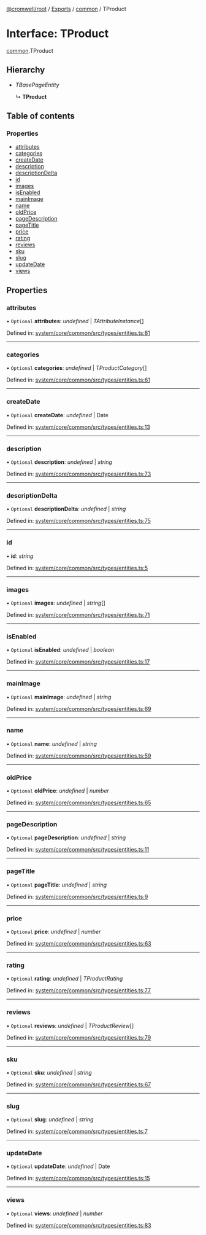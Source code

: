[@cromwell/root](../README.md) / [Exports](../modules.md) / [common](../modules/common.md) / TProduct

# Interface: TProduct

[common](../modules/common.md).TProduct

## Hierarchy

* *TBasePageEntity*

  ↳ **TProduct**

## Table of contents

### Properties

- [attributes](common.tproduct.md#attributes)
- [categories](common.tproduct.md#categories)
- [createDate](common.tproduct.md#createdate)
- [description](common.tproduct.md#description)
- [descriptionDelta](common.tproduct.md#descriptiondelta)
- [id](common.tproduct.md#id)
- [images](common.tproduct.md#images)
- [isEnabled](common.tproduct.md#isenabled)
- [mainImage](common.tproduct.md#mainimage)
- [name](common.tproduct.md#name)
- [oldPrice](common.tproduct.md#oldprice)
- [pageDescription](common.tproduct.md#pagedescription)
- [pageTitle](common.tproduct.md#pagetitle)
- [price](common.tproduct.md#price)
- [rating](common.tproduct.md#rating)
- [reviews](common.tproduct.md#reviews)
- [sku](common.tproduct.md#sku)
- [slug](common.tproduct.md#slug)
- [updateDate](common.tproduct.md#updatedate)
- [views](common.tproduct.md#views)

## Properties

### attributes

• `Optional` **attributes**: *undefined* \| *TAttributeInstance*[]

Defined in: [system/core/common/src/types/entities.ts:81](https://github.com/CromwellCMS/Cromwell/blob/ccdbdd0/system/core/common/src/types/entities.ts#L81)

___

### categories

• `Optional` **categories**: *undefined* \| *TProductCategory*[]

Defined in: [system/core/common/src/types/entities.ts:61](https://github.com/CromwellCMS/Cromwell/blob/ccdbdd0/system/core/common/src/types/entities.ts#L61)

___

### createDate

• `Optional` **createDate**: *undefined* \| Date

Defined in: [system/core/common/src/types/entities.ts:13](https://github.com/CromwellCMS/Cromwell/blob/ccdbdd0/system/core/common/src/types/entities.ts#L13)

___

### description

• `Optional` **description**: *undefined* \| *string*

Defined in: [system/core/common/src/types/entities.ts:73](https://github.com/CromwellCMS/Cromwell/blob/ccdbdd0/system/core/common/src/types/entities.ts#L73)

___

### descriptionDelta

• `Optional` **descriptionDelta**: *undefined* \| *string*

Defined in: [system/core/common/src/types/entities.ts:75](https://github.com/CromwellCMS/Cromwell/blob/ccdbdd0/system/core/common/src/types/entities.ts#L75)

___

### id

• **id**: *string*

Defined in: [system/core/common/src/types/entities.ts:5](https://github.com/CromwellCMS/Cromwell/blob/ccdbdd0/system/core/common/src/types/entities.ts#L5)

___

### images

• `Optional` **images**: *undefined* \| *string*[]

Defined in: [system/core/common/src/types/entities.ts:71](https://github.com/CromwellCMS/Cromwell/blob/ccdbdd0/system/core/common/src/types/entities.ts#L71)

___

### isEnabled

• `Optional` **isEnabled**: *undefined* \| *boolean*

Defined in: [system/core/common/src/types/entities.ts:17](https://github.com/CromwellCMS/Cromwell/blob/ccdbdd0/system/core/common/src/types/entities.ts#L17)

___

### mainImage

• `Optional` **mainImage**: *undefined* \| *string*

Defined in: [system/core/common/src/types/entities.ts:69](https://github.com/CromwellCMS/Cromwell/blob/ccdbdd0/system/core/common/src/types/entities.ts#L69)

___

### name

• `Optional` **name**: *undefined* \| *string*

Defined in: [system/core/common/src/types/entities.ts:59](https://github.com/CromwellCMS/Cromwell/blob/ccdbdd0/system/core/common/src/types/entities.ts#L59)

___

### oldPrice

• `Optional` **oldPrice**: *undefined* \| *number*

Defined in: [system/core/common/src/types/entities.ts:65](https://github.com/CromwellCMS/Cromwell/blob/ccdbdd0/system/core/common/src/types/entities.ts#L65)

___

### pageDescription

• `Optional` **pageDescription**: *undefined* \| *string*

Defined in: [system/core/common/src/types/entities.ts:11](https://github.com/CromwellCMS/Cromwell/blob/ccdbdd0/system/core/common/src/types/entities.ts#L11)

___

### pageTitle

• `Optional` **pageTitle**: *undefined* \| *string*

Defined in: [system/core/common/src/types/entities.ts:9](https://github.com/CromwellCMS/Cromwell/blob/ccdbdd0/system/core/common/src/types/entities.ts#L9)

___

### price

• `Optional` **price**: *undefined* \| *number*

Defined in: [system/core/common/src/types/entities.ts:63](https://github.com/CromwellCMS/Cromwell/blob/ccdbdd0/system/core/common/src/types/entities.ts#L63)

___

### rating

• `Optional` **rating**: *undefined* \| *TProductRating*

Defined in: [system/core/common/src/types/entities.ts:77](https://github.com/CromwellCMS/Cromwell/blob/ccdbdd0/system/core/common/src/types/entities.ts#L77)

___

### reviews

• `Optional` **reviews**: *undefined* \| *TProductReview*[]

Defined in: [system/core/common/src/types/entities.ts:79](https://github.com/CromwellCMS/Cromwell/blob/ccdbdd0/system/core/common/src/types/entities.ts#L79)

___

### sku

• `Optional` **sku**: *undefined* \| *string*

Defined in: [system/core/common/src/types/entities.ts:67](https://github.com/CromwellCMS/Cromwell/blob/ccdbdd0/system/core/common/src/types/entities.ts#L67)

___

### slug

• `Optional` **slug**: *undefined* \| *string*

Defined in: [system/core/common/src/types/entities.ts:7](https://github.com/CromwellCMS/Cromwell/blob/ccdbdd0/system/core/common/src/types/entities.ts#L7)

___

### updateDate

• `Optional` **updateDate**: *undefined* \| Date

Defined in: [system/core/common/src/types/entities.ts:15](https://github.com/CromwellCMS/Cromwell/blob/ccdbdd0/system/core/common/src/types/entities.ts#L15)

___

### views

• `Optional` **views**: *undefined* \| *number*

Defined in: [system/core/common/src/types/entities.ts:83](https://github.com/CromwellCMS/Cromwell/blob/ccdbdd0/system/core/common/src/types/entities.ts#L83)
